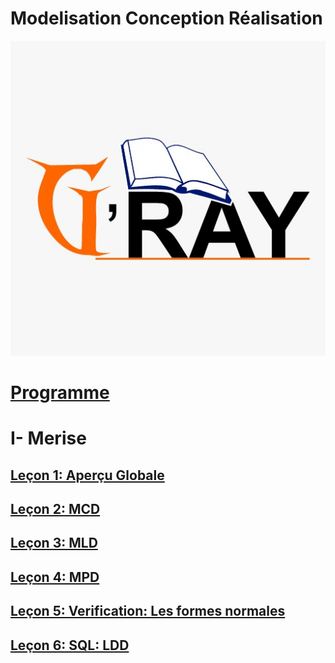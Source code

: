 

# Modelisation Conception Réalisation

![](images/gray.jpeg)
# [Programme](docs/programme.md)
# I- Merise
## [Leçon 1: Aperçu Globale](docs/lecon1.md)
## [Leçon 2: MCD](docs/lecon2.md)
## [Leçon 3: MLD](docs/lecon3.md)
## [Leçon 4: MPD](docs/lecon4.md)
## [Leçon 5: Verification: Les formes normales](docs/lecon5.md)
## [Leçon 6: SQL: LDD](docs/lecon6.md)